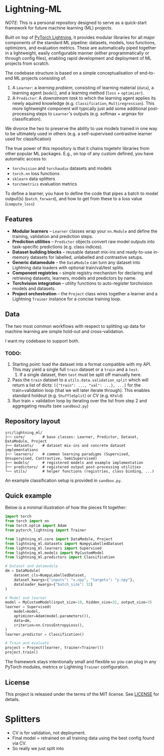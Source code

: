 # Lightning-ML

*NOTE*: This is a personal repository designed to serve as a quick-start framework for future machine learning (ML) projects.

Built on top of [PyTorch Lightning](https://www.pytorchlightning.ai/), it provides modular libraries for all major components of the standard ML pipeline: datasets, models, loss functions, optimizers, and evaluation metrics. These are automatically piped together in a lightweight, easily configurable manner (either programmatically or through config files), enabling rapid development and deployment of ML projects from scratch.

The codebase structure is based on a simple conceptualisation of end-to-end ML projects consisting of:
1. A `Learner`: a *learning problem*, consisting of learning material (`data`), a learning agent (`model`), and a learning method (`loss` + `optimizer`).
2. A `Predictor`: A *downstream task* to which the learning agent applies its newly aquired knowledge (e.g. `Classification`, `Multiregression`). This more lightweight component will typically just add some additional post-processing steps to `Learner`'s outputs (e.g. softmax + argmax for classification).

We divorce the two to preserve the ability to use models trained in one way to be ultimately used in others (e.g. a self-supervised contrastive learner used for classification)

The true power of this repository is that it chains togetehr libraries from other popular ML packages. E.g., on top of any custom defined, you have automatic access to:

* `torchvision` and `torchaudio` datasets and models
* `torch.nn` loss functions
* `sklearn` data splitters
* `torchmetrics` evaluation metrics


To define a learner, you have to define the code that pipes a batch to model output(s) (`batch_forward`), and how to get from these to a loss value (`compute_loss`)

## Features

- **Modular learners** – `Learner` classes wrap your `nn.Module` and define the training, validation and prediction steps.
- **Prediction utilities** – `Predictor` objects convert raw model outputs into task-specific predictions (e.g. class indices).
- **Dataset building blocks** – reusable dataset mix-ins and ready-to-use in-memory datasets for labelled, unlabelled and contrastive setups.
- **Generic datamodule** – the `DataModule` can turn any dataset into Lightning data loaders with optional train/val/test splits.
- **Component registries** – simple registry mechanism for declaring and retrieving
  datasets, learners, models and predictors by name.
- **Torchvision integration** – utility functions to auto-register torchvision models and datasets.
- **Project orchestration** – the `Project` class wires together a learner and a Lightning `Trainer` instance for a concise training loop.

## Data
The two most common workflows with respect to splitting up data for machine learning are simple hold-out and cross-validation.

I want my codebase to support both.

### TODO:
1. Starting point: load the dataset into a format compatible with my API. This may yield a single full `train` dataset or a `train` and a `test`.
   1. If a single dataset, then `test` must be split off manually here.
2. Pass the `train` dataset to a `utils.data.validation_split`  which will return a list of dicts: `[{"train": ..., "val": ...}, ...]` for the train+validation loop (that we will later iterate through). This enables standard holdout (e.g. `ShuffleSplit`) or CV (e.g. `KFold`)
3. Run train + validation loop by iterating over the list from step 2 and aggregating results (see `sandbox2.py`)






## Repository layout

```
src/lightning_ml/
├── core/        # base classes: Learner, Predictor, Dataset, DataModule, Project
├── datasets/    # dataset mix-ins and concrete dataset implementations
├── learners/    # common learning paradigms (Supervised, Unsupervised, Contrastive, SemiSupervised)
├── models/      # registered models and example implementation
├── predictors/  # registered output post-processing utilities
└── utils/       # helper functions (registries, class binding, ...)
```

An example classification setup is provided in `sandbox.py`.

## Quick example

Below is a minimal illustration of how the pieces fit together:

```python
import torch
from torch import nn
from torch.optim import Adam
from pytorch_lightning import Trainer

from lightning_ml.core import DataModule, Project
from lightning_ml.datasets import NumpyLabelledDataset
from lightning_ml.learners import Supervised
from lightning_ml.models import MyCustomModel
from lightning_ml.predictors import Classification

# Dataset and datamodule
dm = DataModule(
    dataset_cls=NumpyLabelledDataset,
    dataset_kwargs={"inputs": "x.npy", "targets": "y.npy"},
    dataloader_kwargs={"batch_size": 32}
)

# Model and learner
model = MyCustomModel(input_size=10, hidden_size=32, output_size=3)
learner = Supervised(
    model=model,
    optimizer=Adam(model.parameters()),
    data=dm,
    criterion=nn.CrossEntropyLoss(),
)
learner.predictor = Classification()

# Train and evaluate
project = Project(learner, trainer=Trainer())
project.train()
```

The framework stays intentionally small and flexible so you can plug in any PyTorch modules, metrics or Lightning `Trainer` configuration.

## License

This project is released under the terms of the MIT license. See [LICENSE](LICENSE) for details.


# Splitters
* CV is for validation, not deployment.
* Final model = retrained on all training data using the best config found via CV.
* So really we just split into
